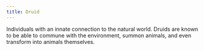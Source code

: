 ```yaml
---
title: Druid
---
```

Individuals with an innate connection to the natural world. Druids are known to be able to commune with the environment, summon animals, and even transform into animals themselves. 